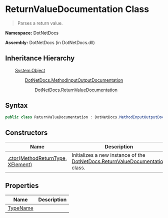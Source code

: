 # ReturnValueDocumentation Class
> Parses a return value.

**Namespace:** DotNetDocs

**Assembly:** DotNetDocs (in DotNetDocs.dll)
## Inheritance Hierarchy
&nbsp;&nbsp;&nbsp;&nbsp;&nbsp;&nbsp;&nbsp;&nbsp;[System.Object](https://www.google.com/search?q=System.Object&btnI=)

&nbsp;&nbsp;&nbsp;&nbsp;&nbsp;&nbsp;&nbsp;&nbsp;&nbsp;&nbsp;&nbsp;&nbsp;&nbsp;&nbsp;&nbsp;&nbsp;[DotNetDocs.MethodInputOutputDocumentation](/docs/DotNetDocs/MethodInputOutputDocumentation.md)

&nbsp;&nbsp;&nbsp;&nbsp;&nbsp;&nbsp;&nbsp;&nbsp;&nbsp;&nbsp;&nbsp;&nbsp;&nbsp;&nbsp;&nbsp;&nbsp;&nbsp;&nbsp;&nbsp;&nbsp;&nbsp;&nbsp;&nbsp;&nbsp;[DotNetDocs.ReturnValueDocumentation](/docs/DotNetDocs/ReturnValueDocumentation.md)

## Syntax
```csharp
public class ReturnValueDocumentation : DotNetDocs.MethodInputOutputDocumentation
```
## Constructors
|Name|Description|
|---|---|
|[.ctor(MethodReturnType, XElement)](/docs/DotNetDocs/ReturnValueDocumentation/Constructors/.ctor_MethodReturnType%2c%20XElement_.md)|Initializes a new instance of the [DotNetDocs.ReturnValueDocumentation](/docs/DotNetDocs/ReturnValueDocumentation.md) class.|
## Properties
|Name|Description|
|---|---|
|[TypeName](/docs/DotNetDocs/ReturnValueDocumentation/Properties/TypeName.md)||
